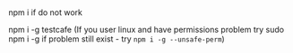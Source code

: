 #
npm i
if do not work
>
npm i -g testcafe
(If you user linux and have permissions problem try sudo npm i -g
if problem still exist - try `npm i -g --unsafe-perm`)